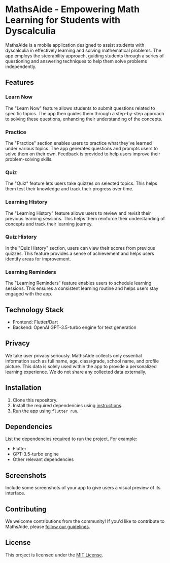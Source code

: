 # MathsAide - Empowering Math Learning for Students with Dyscalculia

MathsAide is a mobile application designed to assist students with dyscalculia in effectively learning and solving mathematical problems. The app employs the steerability approach, guiding students through a series of questioning and answering techniques to help them solve problems independently.

## Features

### Learn Now

The "Learn Now" feature allows students to submit questions related to specific topics. The app then guides them through a step-by-step approach to solving these questions, enhancing their understanding of the concepts.

### Practice

The "Practice" section enables users to practice what they've learned under various topics. The app generates questions and prompts users to solve them on their own. Feedback is provided to help users improve their problem-solving skills.

### Quiz

The "Quiz" feature lets users take quizzes on selected topics. This helps them test their knowledge and track their progress over time.

### Learning History

The "Learning History" feature allows users to review and revisit their previous learning sessions. This helps them reinforce their understanding of concepts and track their learning journey.

### Quiz History

In the "Quiz History" section, users can view their scores from previous quizzes. This feature provides a sense of achievement and helps users identify areas for improvement.

### Learning Reminders

The "Learning Reminders" feature enables users to schedule learning sessions. This ensures a consistent learning routine and helps users stay engaged with the app.

## Technology Stack

- Frontend: Flutter/Dart
- Backend: OpenAI GPT-3.5-turbo engine for text generation

## Privacy

We take user privacy seriously. MathsAide collects only essential information such as full name, age, class/grade, school name, and profile picture. This data is solely used within the app to provide a personalized learning experience. We do not share any collected data externally.

## Installation

1. Clone this repository.
2. Install the required dependencies using [instructions](#dependencies).
3. Run the app using `flutter run`.

## Dependencies

List the dependencies required to run the project. For example:
- Flutter
- GPT-3.5-turbo engine
- Other relevant dependencies

## Screenshots

Include some screenshots of your app to give users a visual preview of its interface.

## Contributing

We welcome contributions from the community! If you'd like to contribute to MathsAide, please [follow our guidelines](CONTRIBUTING.md).

## License

This project is licensed under the [MIT License](LICENSE).
